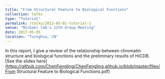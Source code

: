 ```yaml
---
title: "From Structural Feature to Biological Functions"
collection: talks
type: "Tutorial"
permalink: /talks/2013-03-01-tutorial-1
venue: "Michael lab's 12th Group Meeting"
date: 2017-05-05
location: "Tsinghua, CN"
---
```

In this report, I give a review of the relationship between chromatin structure and biological functions and the preliminary results of HiCDB.  
[See the slides here](https://github.com/ChenFengling/ChenFengling.github.io/blob/master/files/From Structural Feature to Biological Functions.pdf)

